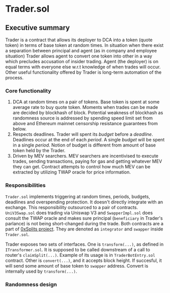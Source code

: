 # Trader.sol

## Executive summary
Trader is a contract that allows its deployer to DCA into a token (quote token) in terms of base token at random times. In situation when there exist a separation between principal and agent (as in company and employee situation) Trader allows agent to convert one token into other in a way which precludes accusation of insider trading. Agent (the deployer) is on equal terms with everyone else w.r.t knowledge of when trades will occur. Other useful functionality offered by Trader is long-term automation of the process.

### Core functionality
1. DCA at random times on a pair of tokens.
   Base token is spent at some average rate to buy quote token. Moments when trades can be made are decided by blockhash of block. Potential weakness of blockhash as randomness source is addressed by spending speed limit set from above and Ethereum mainnet censorship resistance guarantees from below.
2. Respects deadlines.
   Trader will spent its *budget* before a *deadline*. Deadlines occur at the end of each *period*. A single *budget* will be spent in a single *period*. Notion of budget is different from amount of base token held by the Trader.
3. Driven by MEV searchers.
   MEV searchers are incentivised to execute trades, sending transactions, paying for gas and getting whatever MEV they can get. Contract attempts to control how much MEV can be extracted by utilizing TWAP oracle for price information.

### Responsibilities
`Trader.sol` implements triggering at random times, periods, budgets, deadlines and overspending protection. It doesn't directly integrate with an exchange. This responsibility outsourced to a pair of contracts. `UniV3Swap.sol` does trading via Uniswap V3 and `SwapperImpl.sol` does consult the TWAP oracle and makes sure principal (`beneficiary` in Trader's parlance) is not being short-changed during the trade. Both contracts are a part of [0xSplits project](https://github.com/0xSplits/splits-swapper/). They are denoted as `integrator` and `swapper` inside `Trader.sol`.

Trader exposes two sets of interfaces. One is `transform(...)`, as defined in `ITransformer.sol`. It is supposed to be called downstream of a call to router's `claimSplit(...)`. Example of its usage is in `TraderBotEntry.sol` contract. Other is `convert(...)`, and it accepts block height. If succesful, it will send some amount of base token to `swapper` address. Convert is internally used by `transform(...)`.

### Randomness design
